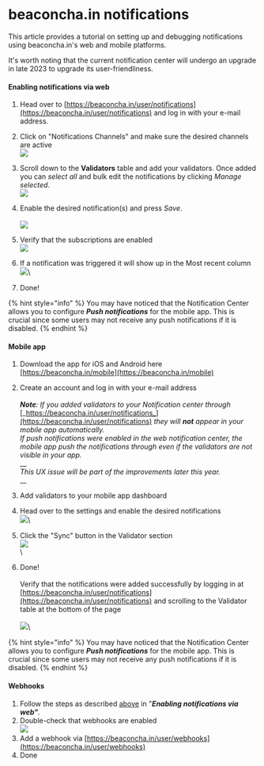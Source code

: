 # beaconcha.in notifications

This article provides a tutorial on setting up and debugging notifications using beaconcha.in's web and mobile platforms.&#x20;

It's worth noting that the current notification center will undergo an upgrade in late 2023 to upgrade its user-friendliness.

#### Enabling notifications via web

1. Head over to [https://beaconcha.in/user/notifications](https://beaconcha.in/user/notifications) and log in with your e-mail address.
2. Click on "Notifications Channels" and make sure the desired channels are active\
   ![](<../.gitbook/assets/image (22).png>)
3. Scroll down to the **Validators** table and add your validators. Once added you can _select all_ and bulk edit the notifications by clicking _Manage selected_.\
   ![](<../.gitbook/assets/image (14).png>)
4. Enable the desired notification(s) and press _Save_.\
   \
   ![](<../.gitbook/assets/image (24).png>)
5. Verify that the subscriptions are enabled\
   ![](<../.gitbook/assets/image (23) (1).png>)
6. If a notification was triggered it will show up in the Most recent column\
   ![](<../.gitbook/assets/image (13).png>)\

7. Done!

{% hint style="info" %}
You may have noticed that the Notification Center allows you to configure _**Push notifications**_ for the mobile app. This is crucial since some users may not receive any push notifications if it is disabled.
{% endhint %}



#### Mobile app

1. Download the app for iOS and Android here [https://beaconcha.in/mobile](https://beaconcha.in/mobile)
2. Create an account and log in with your e-mail address\
   \
   _**Note**: If you added validators to your Notification center through_ [_https://beaconcha.in/user/notifications_](https://beaconcha.in/user/notifications) _they will **not** appear in your mobile app automatically._\
   _If push notifications were enabled in the web notification center, the mobile app push the notifications through even if the validators are not visible in your app._\
   __\
   _This UX issue will be part of the improvements later this year._\
   __
3. Add validators to your mobile app dashboard&#x20;
4. Head over to the settings and enable the desired notifications\
   ![](<../.gitbook/assets/image (30).png>)\

5. Click the "Sync" button in the Validator section\
   &#x20; ![](<../.gitbook/assets/image (25).png>)\
   \

6. Done!\
   \
   Verify that the notifications were added successfully by logging in at [https://beaconcha.in/user/notifications](https://beaconcha.in/user/notifications) and scrolling to the Validator table at the bottom of the page\
   \
   ![](<../.gitbook/assets/image (23).png>)\


{% hint style="info" %}
You may have noticed that the Notification Center allows you to configure _**Push notifications**_ for the mobile app. This is crucial since some users may not receive any push notifications if it is disabled.
{% endhint %}



#### Webhooks

1. Follow the steps as described [above](https://kb.beaconcha.in/beaconcha.in-explorer/beaconcha.in-notifications#enabling-notifications-via-web) in "_**Enabling notifications via web"**_.
2. Double-check that webhooks are enabled\
   ![](<../.gitbook/assets/image (11).png>)
3. Add a webhook via [https://beaconcha.in/user/webhooks](https://beaconcha.in/user/webhooks)
4. Done

